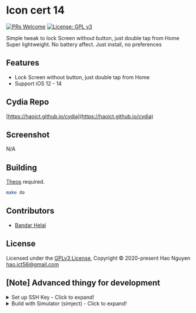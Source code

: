 # Icon cert 14

[![PRs Welcome](https://img.shields.io/badge/PRs-welcome-brightgreen.svg?style=flat-square)](http://makeapullrequest.com)
[![License: GPL v3](https://img.shields.io/badge/License-GPLv3-blue.svg)](./LICENSE)

Simple tweak to lock Screen without button, just double tap from Home  
Super lightweight. No battery affect. Just install, no preferences

## Features

- Lock Screen without button, just double tap from Home
- Support iOS 12 - 14

## Cydia Repo

[https://haoict.github.io/cydia](https://haoict.github.io/cydia)

## Screenshot

N/A

## Building

[Theos](https://github.com/theos/theos) required.

```bash
make do
```

## Contributors

- [Bandar Helal](https://github.com/BandarHL/)

## License

Licensed under the [GPLv3 License](./LICENSE), Copyright © 2020-present Hao Nguyen <hao.ict56@gmail.com>

## [Note] Advanced thingy for development

<details>
  <summary>Set up SSH Key - Click to expand!</summary>

Add your device IP in `~/.bash_profile` or `~/.zprofile` or in project's `Makefile` for faster deployment
```bash
THEOS_DEVICE_IP = 192.168.1.12
```

Add SSH key for target deploy device so you don't have to enter ssh root password every time

```bash
cat ~/.ssh/id_rsa.pub | ssh -p 22 root@192.168.1.12 "mkdir -p ~/.ssh && cat >> ~/.ssh/authorized_keys"
```

Build the final package

```bash
FINALPACKAGE=1 make package
```

</details>

<details>
  <summary>Build with Simulator (simject) - Click to expand!</summary>

Set up simject: https://github.com/angelXwind/simject

Get 13.7 patched SDK from https://github.com/opa334/sdks, copy iPhoneSimulator13.7.sdk to $THEOS/sdks folder

Build and setup with simject
```bash
SIMULATOR=1 make

SIMULATOR=1 make setup
```

Respring simulator
```bash
./simject/bin/resim
```

</details>

